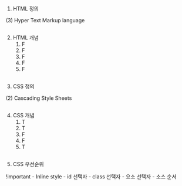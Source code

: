 1.  HTML 정의

​		(3) Hyper Text Markup language

```html

```

2. HTML 개념
   1) F
   2) F
   3) F
   4) F
   5) F

```html
```

3. CSS 정의

​		(2) Cascading Style Sheets

```html
```

4. CSS 개념
   1. T
   2. T
   3. F
   4. F
   5. T

```html
```

5. CSS 우선순위

​		!important - Inline style - id 선택자 - class 선택자 - 요소 선택자 - 소스 순서

```html
```

